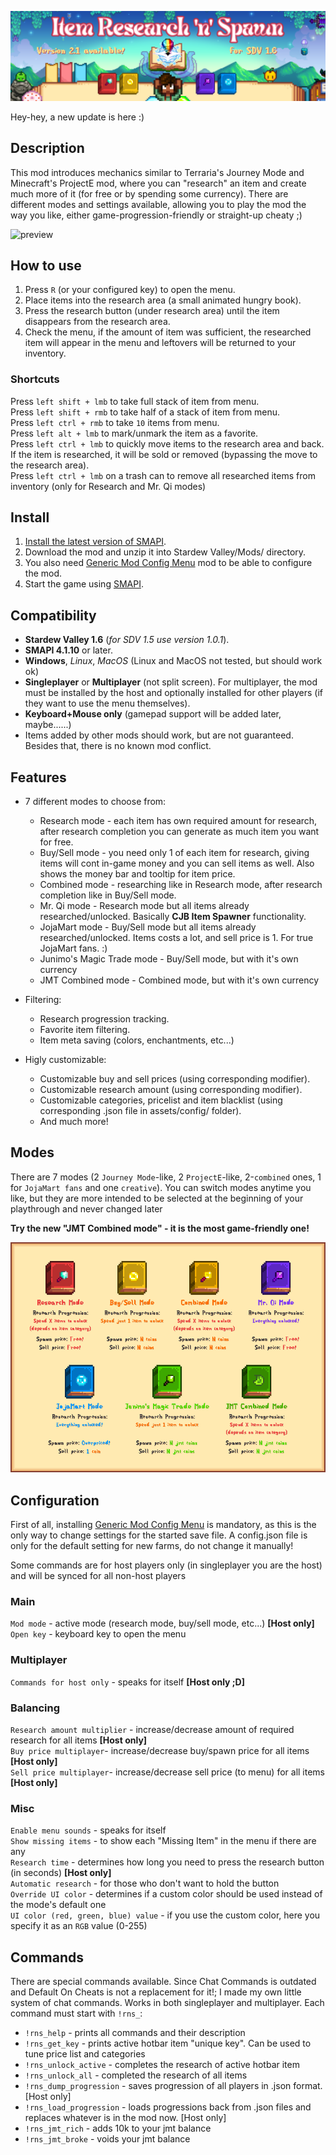![](title.png)

Hey-hey, a new update is here :)

## Description

This mod introduces mechanics similar to Terraria's Journey Mode and Minecraft's ProjectE mod, where you can "research" an item and create much more of it (for free or by spending some currency). There are different modes and settings available, allowing you to play the mod the way you like, either game-progression-friendly or straight-up cheaty ;)

![preview](preview.gif)

## How to use

1. Press `R` (or your configured key) to open the menu.
2. Place items into the research area (a small animated hungry book).
3. Press the research button (under research area) until the item disappears from the research area.
4. Check the menu, if the amount of item was sufficient, the researched item will appear in the menu and leftovers will be returned to your inventory.

### Shortcuts

Press `left shift + lmb` to take full stack of item from menu.   
Press `left shift + rmb` to take half of a stack of item from menu.   
Press `left ctrl + rmb` to take `10` items from menu.   
Press `left alt + lmb` to mark/unmark the item as a favorite.   
Press `left ctrl + lmb` to quickly move items to the research area and back. If the item is researched, it will be sold or removed (bypassing the move to the research area).      
Press `left ctrl + lmb` on a trash can to remove all researched items from inventory (only for Research and Mr. Qi modes)        

## Install

1. [Install the latest version of SMAPI](https://smapi.io/).
2. Download the mod and unzip it into Stardew Valley/Mods/ directory.
3. You also need [Generic Mod Config Menu](https://www.nexusmods.com/stardewvalley/mods/5098) mod to be able to configure the mod.
4. Start the game using [SMAPI](https://stardewvalleywiki.com/Modding:Installing_SMAPI_on_Windows#Configure_your_game_client).

## Сompatibility
- **Stardew Valley 1.6** (*for SDV 1.5 use version 1.0.1*).
- **SMAPI 4.1.10** or later.
- **Windows**, *Linux*, *MacOS* (Linux and MacOS not tested, but should work ok)
- **Singleplayer** or **Multiplayer** (not split screen). For multiplayer, the mod must be installed by the host and optionally installed for other players (if they want to use the menu themselves).
- **Keyboard+Mouse only** (gamepad support will be added later, maybe......)
- Items added by other mods should work, but are not guaranteed. Besides that, there is no known mod conflict.

## Features

- 7 different modes to choose from:
	- Research mode - each item has own required amount for research, after research completion you can generate as much item you want for free.
	- Buy/Sell mode - you need only 1 of each item for research, giving items will cont in-game money and you can sell items as well. Also shows the money bar and tooltip for item price.
	- Combined mode - researching like in Research mode, after research completion like in Buy/Sell mode.
	- Mr. Qi mode - Research mode but all items already researched/unlocked. Basically **CJB Item Spawner** functionality.
	- JojaMart mode - Buy/Sell mode but all items already researched/unlocked. Items costs a lot, and sell price is 1. For true JojaMart fans. :)
    - Junimo's Magic Trade mode - Buy/Sell mode, but with it's own currency
    - JMT Combined mode - Combined mode, but with it's own currency

- Filtering:
    - Research progression tracking.
    - Favorite item filtering.
    - Item meta saving (colors, enchantments, etc...)

- Higly customizable:
    - Customizable buy and sell prices (using corresponding modifier).
    - Customizable research amount (using corresponding modifier).
    - Customizable categories, pricelist and item blacklist (using corresponding .json file in assets/config/ folder).
    - And much more!

## Modes

There are 7 modes (2 `Journey Mode`-like, 2 `ProjectE`-like, 2-`combined` ones, 1 for `JojaMart fans` and one `creative`). You can switch modes anytime you like, but they are more intended to be selected at the beginning of your playthrough and never changed later

**Try the new "JMT Combined mode" - it is the most game-friendly one!**

![](modes.png)

## Configuration

First of all, installing [Generic Mod Config Menu](https://www.nexusmods.com/stardewvalley/mods/5098) is mandatory, as this is the only way to change settings for the started save file. A config.json file is only for the default setting for new farms, do not change it manually!

Some commands are for host players only (in singleplayer you are the host) and will be synced for all non-host players

### Main

`Mod mode` - active mode (research mode, buy/sell mode, etc...) **\[Host only\]**     
`Open key` - keyboard key to open the menu     

### Multiplayer

`Commands for host only` - speaks for itself **\[Host only ;D\]**     

### Balancing

`Research amount multiplier` - increase/decrease amount of required research for all items **\[Host only\]**     
`Buy price multiplayer`- increase/decrease buy/spawn price for all items **\[Host only\]**          
`Sell price multiplayer`- increase/decrease sell price (to menu) for all items **\[Host only\]**    

### Misc

`Enable menu sounds` - speaks for itself     
`Show missing items` - to show each "Missing Item" in the menu if there are any     
`Research time` - determines how long you need to press the research button (in seconds) **\[Host only\]**   
`Automatic research` - for those who don't want to hold the button        
`Override UI color` - determines if a custom color should be used instead of the mode's default one       
`UI color (red, green, blue) value` - if you use the custom color, here you specify it as an `RGB` value (0-255)       

## Commands

There are special commands available. Since Chat Commands is outdated and Default On Cheats is not a replacement for it!; I made my own little system of chat commands. Works in both singleplayer and multiplayer. Each command must start with `!rns_`:
- `!rns_help` - prints all commands and their description
- `!rns_get_key` - prints active hotbar item "unique key". Can be used to tune price list and categories
- `!rns_unlock_active` - completes the research of active hotbar item
- `!rns_unlock_all` - completed the research of all items
- `!rns_dump_progression` - saves progression of all players in .json format. [Host only]
- `!rns_load_progression` - loads progressions back from .json files and replaces whatever is in the mod now. [Host only]
- `!rns_jmt_rich` - adds 10k to your jmt balance
- `!rns_jmt_broke` - voids your jmt balance